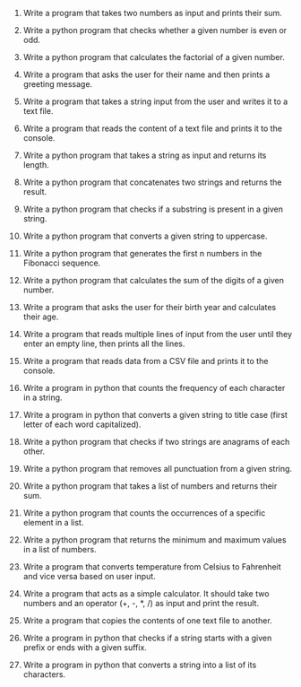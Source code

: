 1) Write a program that takes two numbers as input and prints their sum.

2) Write a python program that checks whether a given number is even or odd.

3) Write a python program that calculates the factorial of a given number.

4) Write a program that asks the user for their name and then prints a greeting message.

5) Write a program that takes a string input from the user and writes it to a text file.

6) Write a program that reads the content of a text file and prints it to the console.

7) Write a python program that takes a string as input and returns its length.

8) Write a python program that concatenates two strings and returns the result.

9) Write a python program that checks if a substring is present in a given string.

10) Write a python program that converts a given string to uppercase.

11) Write a python program that generates the first n numbers in the Fibonacci sequence.

12) Write a python program that calculates the sum of the digits of a given number.

13) Write a program that asks the user for their birth year and calculates their age.

14) Write a program that reads multiple lines of input from the user until they enter an empty line, then prints all the lines.

15) Write a program that reads data from a CSV file and prints it to the console.

16) Write a program in python that counts the frequency of each character in a string.

17) Write a program in python that converts a given string to title case (first letter of each word capitalized).

18) Write a python program that checks if two strings are anagrams of each other.

19) Write a python program that removes all punctuation from a given string.

20) Write a python program that takes a list of numbers and returns their sum.

21) Write a python program that counts the occurrences of a specific element in a list.

22) Write a python program that returns the minimum and maximum values in a list of numbers.

23) Write a program that converts temperature from Celsius to Fahrenheit and vice versa based on user input.

24) Write a program that acts as a simple calculator. It should take two numbers and an operator (+, -, *, /) as input and print the result.

25) Write a program that copies the contents of one text file to another.

26) Write a program in python that checks if a string starts with a given prefix or ends with a given suffix.

27) Write a program in python that converts a string into a list of its characters.
